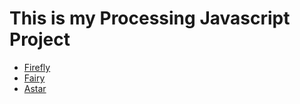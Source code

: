 # This is my Processing Javascript Project
-  [Firefly](https://rockoipeng.github.io/P5.js/project/Firefly/index.html)
-  [Fairy](https://rockoipeng.github.io/P5.js/project/Fairy/index.html)
-  [Astar](https://rockoipeng.github.io/P5.js/project/Astar/index.html)

